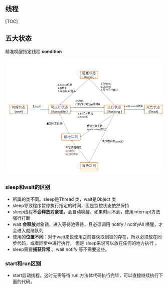## 线程

[TOC]



## 五大状态

精准唤醒指定线程 **condition**

![](images/7e76cc17-0ad5-3ff3-954e-1f83463519d1.jpg)



### sleep和wait的区别

- 所属的类不同。sleep是Thread 类，wait是Object 类
- sleep导致程序暂停执行指定的时间，但是监控状态依然保持
- sleep线程**不会释放对象锁**，会自动唤醒，如果时间不到，使用interrupt方法强行打断
- wait **会释放**对象锁，进入等待池等待，且必须调用 notify / notifyAll 唤醒，才会进入就绪队列
- 使用的**位置不同**：对于wait来说使用之前要获取到锁的存在，所以必须放在同步代码，或者同步中进行执行， 但是 sleep来说可以放在任何的地方执行 。
- sleep需要**捕获异常** 。wait notify 等不需要这些。





### start和run区别

- start启动线程。这时无需等待 run 方法体代码执行完毕，可以直接继续执行下面的代码。

  





















